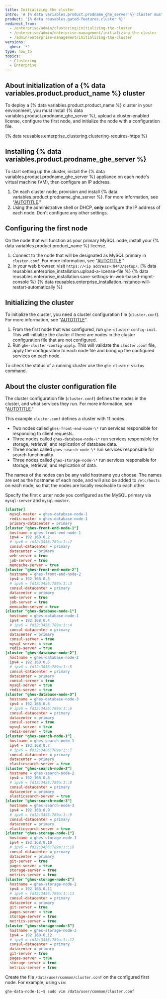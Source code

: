 ```yaml
---
title: Initializing the cluster
intro: 'A {% data variables.product.prodname_ghe_server %} cluster must be set up with a license and initialized using the administrative shell (SSH).'
product: '{% data reusables.gated-features.cluster %}'
redirect_from:
  - /enterprise/admin/clustering/initializing-the-cluster
  - /enterprise/admin/enterprise-management/initializing-the-cluster
  - /admin/enterprise-management/initializing-the-cluster
versions:
  ghes: '*'
type: how_to
topics:
  - Clustering
  - Enterprise
---
```


## About initialization of a {% data variables.product.product_name %} cluster

To deploy a {% data variables.product.product_name %} cluster in your environment, you must install {% data variables.product.prodname_ghe_server %}, upload a cluster-enabled license, configure the first node, and initialize the node with a configuration file.

{% data reusables.enterprise_clustering.clustering-requires-https %}

## Installing {% data variables.product.prodname_ghe_server %}

To start setting up the cluster, install the {% data variables.product.prodname_ghe_server %} appliance on each node's virtual machine (VM), then configure an IP address.

1. On each cluster node, provision and install {% data variables.product.prodname_ghe_server %}. For more information, see "[AUTOTITLE](/admin/installation/setting-up-a-github-enterprise-server-instance)."
1. Using the administrative shell or DHCP, **only** configure the IP address of each node. Don't configure any other settings.

## Configuring the first node

On the node that will function as your primary MySQL node, install your {% data variables.product.product_name %} license.

1. Connect to the node that will be designated as MySQL primary in `cluster.conf`. For more information, see "[AUTOTITLE](/admin/enterprise-management/configuring-clustering/initializing-the-cluster#about-the-cluster-configuration-file)."
1. In your web browser, visit `https://<ip address>:8443/setup/`.
{% data reusables.enterprise_installation.upload-a-license-file %}
{% data reusables.enterprise_installation.save-settings-in-web-based-mgmt-console %}
{% data reusables.enterprise_installation.instance-will-restart-automatically %}

## Initializing the cluster

To initialize the cluster, you need a cluster configuration file (`cluster.conf`). For more information, see "[AUTOTITLE](/admin/enterprise-management/configuring-clustering/initializing-the-cluster#about-the-cluster-configuration-file)".

1. From the first node that was configured, run `ghe-cluster-config-init`.  This will initialize the cluster if there are nodes in the cluster configuration file that are not configured.
1. Run `ghe-cluster-config-apply`. This will validate the `cluster.conf` file, apply the configuration to each node file and bring up the configured services on each node.

To check the status of a running cluster use the `ghe-cluster-status` command.

## About the cluster configuration file

The cluster configuration file (`cluster.conf`) defines the nodes in the cluster, and what services they run.
For more information, see "[AUTOTITLE](/admin/enterprise-management/configuring-clustering/about-cluster-nodes)."

This example `cluster.conf` defines a cluster with 11 nodes.

- Two nodes called `ghes-front-end-node-\*` run services responsible for responding to client requests.
- Three nodes called `ghes-database-node-\*` run services responsible for storage, retrieval, and replication of database data.
- Three nodes called `ghes-search-node-\*` run services responsible for search functionality.
- Three nodes called `ghes-storage-node-\*` run services responsible for storage, retrieval, and replication of data.

The names of the nodes can be any valid hostname you choose. The names are set as the hostname of each node, and will also be added to `/etc/hosts` on each node, so that the nodes are locally resolvable to each other.

Specify the first cluster node you configured as the MySQL primary via `mysql-server` and `mysql-master`.

```ini
[cluster]
  mysql-master = ghes-database-node-1
  redis-master = ghes-database-node-1
  primary-datacenter = primary
[cluster "ghes-front-end-node-1"]
  hostname = ghes-front-end-node-1
  ipv4 = 192.168.0.2
  # ipv6 = fd12:3456:789a:1::2
  consul-datacenter = primary
  datacenter = primary
  web-server = true
  job-server = true
  memcache-server = true
[cluster "ghes-front-end-node-2"]
  hostname = ghes-front-end-node-2
  ipv4 = 192.168.0.3
  # ipv6 = fd12:3456:789a:1::3
  consul-datacenter = primary
  datacenter = primary
  web-server = true
  job-server = true
  memcache-server = true
[cluster "ghes-database-node-1"]
  hostname = ghes-database-node-1
  ipv4 = 192.168.0.4
  # ipv6 = fd12:3456:789a:1::4
  consul-datacenter = primary
  datacenter = primary
  consul-server = true
  mysql-server = true
  redis-server = true
[cluster "ghes-database-node-2"]
  hostname = ghes-database-node-2
  ipv4 = 192.168.0.5
  # ipv6 = fd12:3456:789a:1::5
  consul-datacenter = primary
  datacenter = primary
  consul-server = true
  mysql-server = true
  redis-server = true
[cluster "ghes-database-node-3"]
  hostname = ghes-database-node-3
  ipv4 = 192.168.0.6
  # ipv6 = fd12:3456:789a:1::6
  consul-datacenter = primary
  datacenter = primary
  consul-server = true
  mysql-server = true
  redis-server = true
[cluster "ghes-search-node-1"]
  hostname = ghes-search-node-1
  ipv4 = 192.168.0.7
  # ipv6 = fd12:3456:789a:1::7
  consul-datacenter = primary
  datacenter = primary
  elasticsearch-server = true
[cluster "ghes-search-node-2"]
  hostname = ghes-search-node-2
  ipv4 = 192.168.0.8
  # ipv6 = fd12:3456:789a:1::8
  consul-datacenter = primary
  datacenter = primary
  elasticsearch-server = true
[cluster "ghes-search-node-3"]
  hostname = ghes-search-node-3
  ipv4 = 192.168.0.9
  # ipv6 = fd12:3456:789a:1::9
  consul-datacenter = primary
  datacenter = primary
  elasticsearch-server = true
[cluster "ghes-storage-node-1"]
  hostname = ghes-storage-node-1
  ipv4 = 192.168.0.10
  # ipv6 = fd12:3456:789a:1::10
  consul-datacenter = primary
  datacenter = primary
  git-server = true
  pages-server = true
  storage-server = true
  metrics-server = true
[cluster "ghes-storage-node-2"]
  hostname = ghes-storage-node-2
  ipv4 = 192.168.0.11
  # ipv6 = fd12:3456:789a:1::11
  consul-datacenter = primary
  datacenter = primary
  git-server = true
  pages-server = true
  storage-server = true
  metrics-server = true
[cluster "ghes-storage-node-3"]
  hostname = ghes-storage-node-3
  ipv4 = 192.168.0.12
  # ipv6 = fd12:3456:789a:1::12
  consul-datacenter = primary
  datacenter = primary
  git-server = true
  pages-server = true
  storage-server = true
  metrics-server = true
```

Create the file `/data/user/common/cluster.conf` on the configured first node. For example, using `vim`:

   ```shell
   ghe-data-node-1:~$ sudo vim /data/user/common/cluster.conf
   ```
